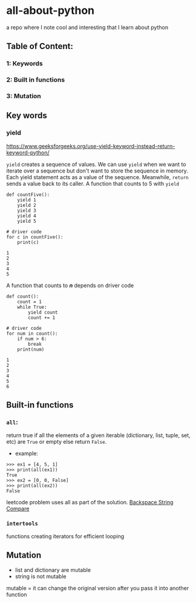 # all-about-python
a repo where I note cool and interesting that I learn about python

## Table of Content:
### 1: Keywords
### 2: Built in functions
### 3: Mutation

## Key words
### yield
https://www.geeksforgeeks.org/use-yield-keyword-instead-return-keyword-python/

`yield` creates a sequence of values.  We can use `yield` when we want to iterate over a sequence but don't want to store the sequence in memory.
Each yield statement acts as a value of the sequence.  Meanwhile, `return` sends a value back to its caller.
A function that counts to 5 with `yield`
```
def countFive():
	yield 1
	yield 2
	yield 3
	yield 4
	yield 5

# driver code
for c in countFive():
	print(c)

```
```
1
2
3
4
5
```
A function that counts to ***n*** depends on driver code
```
def count():
	count = 1
	while True:
		yield count
		count += 1

# driver code
for num in count():
	if num > 6:
		break
	print(num)
```
```
1
2
3
4
5
6
```
## Built-in functions
### `all`:
return true if all the elements of a given iterable (dictionary, list, tuple, set, etc) are `True` or empty else return `False`.

- example: 
```
>>> ex1 = [4, 5, 1]
>>> print(all(ex1))
True
>>> ex2 = [0, 0, False]
>>> print(all(ex2))
False
```

leetcode problem uses all as part of the solution.
[Backspace String Compare](https://leetcode.com/problems/backspace-string-compare/)

### `intertools`
functions creating iterators for efficient looping

## Mutation
- list and dictionary are mutable
- string is not mutable

mutable = it can change the original version after you pass it into another function
